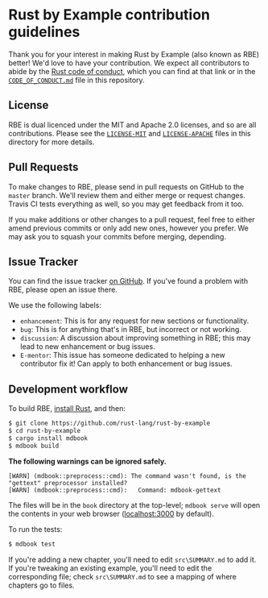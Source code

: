 # Rust by Example contribution guidelines

Thank you for your interest in making Rust by Example (also known as RBE)
better! We'd love to have your contribution. We expect all contributors to
abide by the [Rust code of conduct], which you can find at that link or in the
[`CODE_OF_CONDUCT.md`] file in this repository.

[Rust code of conduct]: https://www.rust-lang.org/policies/code-of-conduct
[`CODE_OF_CONDUCT.md`]: https://github.com/rust-lang/rust-by-example/blob/master/CODE_OF_CONDUCT.md

## License

RBE is dual licenced under the MIT and Apache 2.0 licenses, and so are all
contributions. Please see the [`LICENSE-MIT`] and [`LICENSE-APACHE`] files in
this directory for more details.

[`LICENSE-MIT`]: https://github.com/rust-lang/rust-by-example/blob/master/LICENSE-MIT
[`LICENSE-APACHE`]: https://github.com/rust-lang/rust-by-example/blob/master/LICENSE-APACHE

## Pull Requests

To make changes to RBE, please send in pull requests on GitHub to the `master`
branch. We'll review them and either merge or request changes. Travis CI tests
everything as well, so you may get feedback from it too.

If you make additions or other changes to a pull request, feel free to either amend
previous commits or only add new ones, however you prefer. We may ask you to squash
your commits before merging, depending.

## Issue Tracker

You can find the issue tracker [on
GitHub](https://github.com/rust-lang/rust-by-example/issues). If you've found a
problem with RBE, please open an issue there.

We use the following labels:

* `enhancement`: This is for any request for new sections or functionality.
* `bug`: This is for anything that's in RBE, but incorrect or not working.
* `discussion`: A discussion about improving something in RBE; this may lead to new
  enhancement or bug issues.
* `E-mentor`: This issue has someone dedicated to helping a new contributor fix it!
  Can apply to both enhancement or bug issues.

## Development workflow

To build RBE, [install Rust](https://www.rust-lang.org/tools/install), and then:

```bash
$ git clone https://github.com/rust-lang/rust-by-example
$ cd rust-by-example
$ cargo install mdbook
$ mdbook build
```

**The following warnings can be ignored safely.**

```
[WARN] (mdbook::preprocess::cmd): The command wasn't found, is the "gettext" preprocessor installed?
[WARN] (mdbook::preprocess::cmd):   Command: mdbook-gettext
```

[install Rust]: http://rust-lang.org/install.html

The files will be in the `book` directory at the top-level; `mdbook serve` will
open the contents in your web browser ([localhost:3000](http://localhost:3000) by default).

To run the tests:

```bash
$ mdbook test
```

If you're adding a new chapter, you'll need to edit `src\SUMMARY.md` to add it. If
you're tweaking an existing example, you'll need to edit the corresponding file; check
`src\SUMMARY.md` to see a mapping of where chapters go to files.
